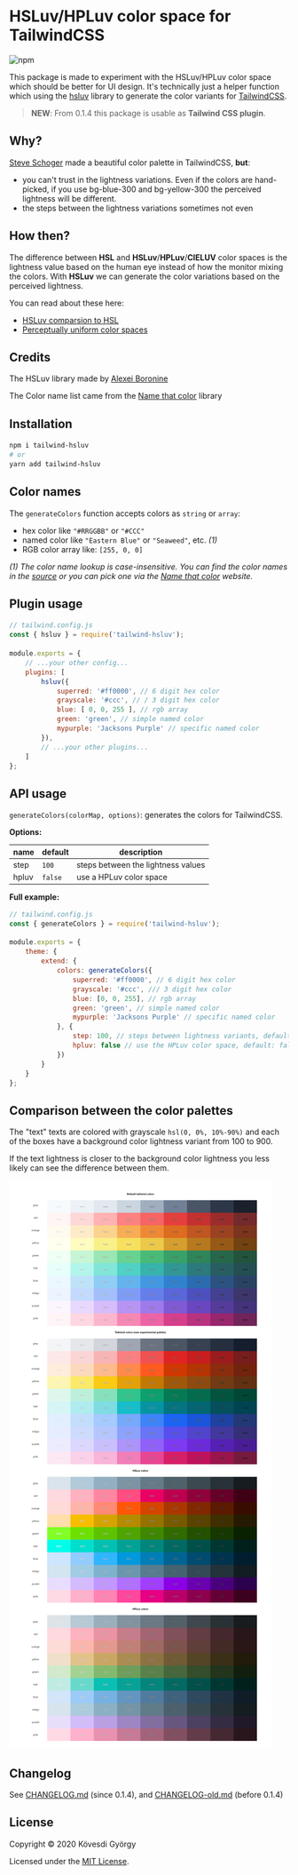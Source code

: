 # HSLuv/HPLuv color space for TailwindCSS

![npm](https://img.shields.io/npm/v/tailwind-hsluv)

This package is made to experiment with the HSLuv/HPLuv color space which should be better for UI design. It's technically just a helper function which using the [hsluv](https://github.com/hsluv/hsluv/tree/master/javascript) library to generate the color variants for [TailwindCSS](https://tailwindcss.com/).

> **NEW**: From 0.1.4 this package is usable as **Tailwind CSS plugin**. 



## Why?

[Steve Schoger](https://twitter.com/steveschoger) made a beautiful color palette in TailwindCSS, **but**: 

- you can't trust in the lightness variations. Even if the colors are hand-picked, if you use bg-blue-300 and bg-yellow-300 the perceived lightness will be different.
- the steps between the lightness variations sometimes not even



## How then?

The difference between **HSL** and **HSLuv**/**HPLuv**/**CIELUV** color spaces is the lightness value based on the human eye instead of how the monitor mixing the colors. With **HSLuv** we can generate the color variations based on the perceived lightness.

You can read about these here:
* [HSLuv comparsion to HSL](https://www.hsluv.org/comparison/)
* [Perceptually uniform color spaces](https://programmingdesignsystems.com/color/perceptually-uniform-color-spaces/)



## Credits

The HSLuv library made by [Alexei Boronine](https://www.boronine.com/)

The Color name list came from the [Name that color](http://chir.ag/projects/name-that-color/) library



## Installation

```bash
npm i tailwind-hsluv
# or
yarn add tailwind-hsluv
```



## Color names

The `generateColors` function accepts colors as `string` or `array`: 

* hex color like `"#RRGGBB"` or `"#CCC"`
* named color like `"Eastern Blue"` or `"Seaweed"`, etc. *(1)*
* RGB color array like: `[255, 0, 0]`

*(1) The color name lookup is case-insensitive. You can find the color names in the [source](./src/color-names.js) or you can pick one via the [Name that color](http://chir.ag/projects/name-that-color/) website.*



## Plugin usage

```javascript
// tailwind.config.js
const { hsluv } = require('tailwind-hsluv');

module.exports = {
    // ...your other config...
    plugins: [
        hsluv({
            superred: '#ff0000', // 6 digit hex color
            grayscale: '#ccc', // / 3 digit hex color
            blue: [ 0, 0, 255 ], // rgb array
            green: 'green', // simple named color
            mypurple: 'Jacksons Purple' // specific named color
        }),
        // ...your other plugins...
    ]
};
```



## API usage

`generateColors(colorMap, options)`: generates the colors for TailwindCSS.

**Options:**

| name  | default | description                        |
| ----- | ------- | ---------------------------------- |
| step  | `100`   | steps between the lightness values |
| hpluv | `false` | use a HPLuv color space            |

**Full example:**

```javascript
// tailwind.config.js
const { generateColors } = require('tailwind-hsluv');

module.exports = {
    theme: {
        extend: {
            colors: generateColors({
                superred: '#ff0000', // 6 digit hex color
                grayscale: '#ccc', /// 3 digit hex color
                blue: [0, 0, 255], // rgb array
                green: 'green', // simple named color
                mypurple: 'Jacksons Purple' // specific named color
            }, {
                step: 100, // steps between lightness variants, default: 100
                hpluv: false // use the HPLuv color space, default: false
            })
        }
    }
};
```



## Comparison between the color palettes

The "text" texts are colored with grayscale `hsl(0, 0%, 10%-90%)` and each of the boxes have a background color lightness variant from 100 to 900.

If the text lightness is closer to the background color lightness you less likely can see the difference between them.





![image-20200925214453451](assets/image-20200925214453451.png)



## Changelog

See [CHANGELOG.md](./CHANGELOG.md) (since 0.1.4), and  [CHANGELOG-old.md](./CHANGELOG-old.md) (before 0.1.4)



## License

Copyright © 2020 Kövesdi György

Licensed under the [MIT License](https://github.com/samzlab/tailwind-hsluv/blob/master/LICENSE).